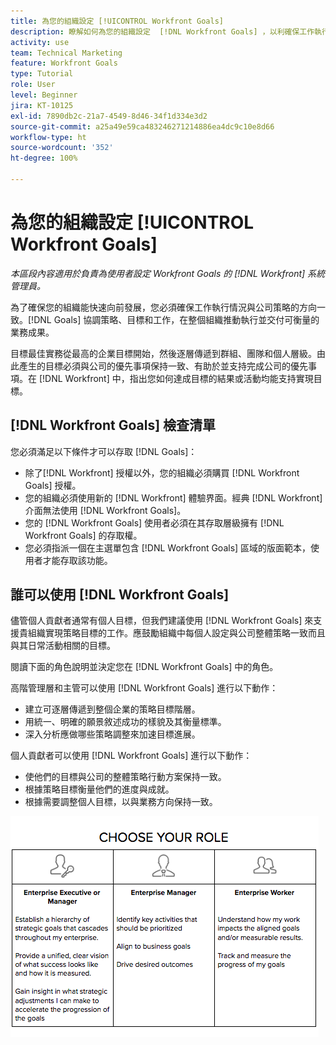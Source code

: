 ```yaml
---
title: 為您的組織設定 [!UICONTROL Workfront Goals]
description: 瞭解如何為您的組織設定  [!DNL Workfront Goals] ，以利確保工作執行情況符合策略方向。
activity: use
team: Technical Marketing
feature: Workfront Goals
type: Tutorial
role: User
level: Beginner
jira: KT-10125
exl-id: 7890db2c-21a7-4549-8d46-34f1d334e3d2
source-git-commit: a25a49e59ca483246271214886ea4dc9c10e8d66
workflow-type: ht
source-wordcount: '352'
ht-degree: 100%

---
```


# 為您的組織設定 [!UICONTROL Workfront Goals]

*本區段內容適用於負責為使用者設定 Workfront Goals 的 [!DNL Workfront] 系統管理員。*

為了確保您的組織能快速向前發展，您必須確保工作執行情況與公司策略的方向一致。[!DNL   Goals] 協調策略、目標和工作，在整個組織推動執行並交付可衡量的業務成果。

目標最佳實務從最高的企業目標開始，然後逐層傳遞到群組、團隊和個人層級。由此產生的目標必須與公司的優先事項保持一致、有助於並支持完成公司的優先事項。在 [!DNL Workfront] 中，指出您如何達成目標的結果或活動均能支持實現目標。

## [!DNL Workfront Goals] 檢查清單

您必須滿足以下條件才可以存取 [!DNL   Goals]：

* 除了[!DNL Workfront] 授權以外，您的組織必須購買 [!DNL Workfront Goals] 授權。
* 您的組織必須使用新的 [!DNL Workfront] 體驗界面。經典 [!DNL Workfront] 介面無法使用 [!DNL Workfront Goals]。
* 您的 [!DNL Workfront Goals] 使用者必須在其存取層級擁有 [!DNL Workfront Goals] 的存取權。
* 您必須指派一個在主選單包含 [!DNL Workfront Goals] 區域的版面範本，使用者才能存取該功能。

## 誰可以使用 [!DNL Workfront Goals]

儘管個人貢獻者通常有個人目標，但我們建議使用 [!DNL Workfront Goals] 來支援貴組織實現策略目標的工作。應鼓勵組織中每個人設定與公司整體策略一致而且與其日常活動相關的目標。

閱讀下面的角色說明並決定您在 [!DNL Workfront Goals] 中的角色。

高階管理層和主管可以使用 [!DNL Workfront Goals] 進行以下動作：

* 建立可逐層傳遞到整個企業的策略目標階層。
* 用統一、明確的願景敘述成功的樣貌及其衡量標準。
* 深入分析應做哪些策略調整來加速目標進展。

個人貢獻者可以使用 [!DNL Workfront Goals] 進行以下動作：

* 使他們的目標與公司的整體策略行動方案保持一致。
* 根據策略目標衡量他們的進度與成就。
* 根據需要調整個人目標，以與業務方向保持一致。

![顯示 Workfront Goals 不同角色的圖表](assets/01-workfront-goals-choose-your-role.png)
